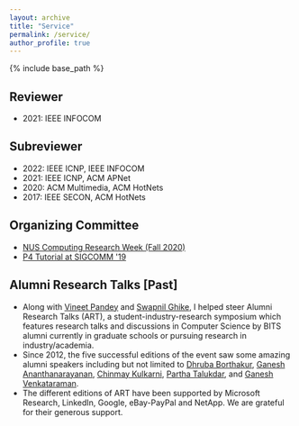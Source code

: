 ```yaml
---
layout: archive
title: "Service"
permalink: /service/
author_profile: true
---
```

{% include base_path %}

## Reviewer
* 2021: IEEE INFOCOM

## Subreviewer
* 2022: IEEE ICNP, IEEE INFOCOM
* 2021: IEEE ICNP, ACM APNet
* 2020: ACM Multimedia, ACM HotNets
* 2017: IEEE SECON, ACM HotNets

## Organizing Committee
* [NUS Computing Research Week (Fall 2020)](https://researchweek.comp.nus.edu.sg/index_Aug2020.html)
* [P4 Tutorial at SIGCOMM '19](https://conferences.sigcomm.org/sigcomm/2019/tutorial-p4.html)

## Alumni Research Talks [Past]
* Along with [Vineet Pandey](https://vineetp13.github.io/) and [Swapnil Ghike](https://www.linkedin.com/in/swapnilghike/), I helped steer Alumni Research Talks (ART), a student-industry-research symposium which features research talks and discussions in Computer Science by BITS alumni currently in graduate schools or pursuing research in industry/academia.
* Since 2012, the five successful editions of the event saw some amazing alumni speakers including but not limited to [Dhruba Borthakur](https://www.linkedin.com/in/dhruba), [Ganesh Ananthanarayanan](https://research.microsoft.com/en-us/um/people/ga/), [Chinmay Kulkarni](https://www.cs.cmu.edu/~chinmayk/), [Partha Talukdar](https://parthatalukdar.github.io/), and [Ganesh Venkataraman](https://www.linkedin.com/in/npcomplete/).
* The different editions of ART have been supported by Microsoft Research, LinkedIn, Google, eBay-PayPal and NetApp. We are grateful for their generous support.
